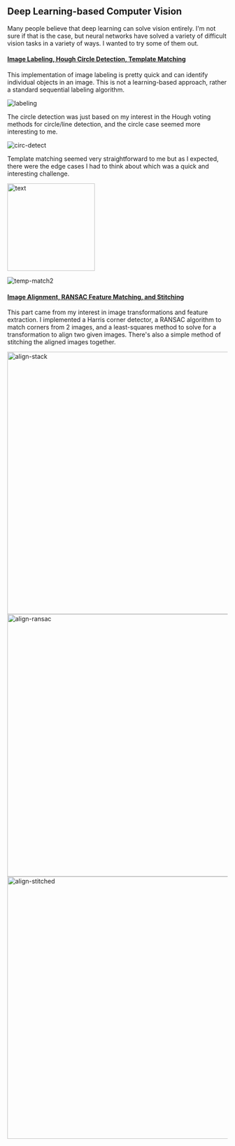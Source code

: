 ## Deep Learning-based Computer Vision

Many people believe that deep learning can solve vision entirely. I'm not sure if that is the case, but neural networks have solved a variety of difficult vision tasks in a variety of ways. I wanted to try some of them out.

#### [Image Labeling, Hough Circle Detection, Template Matching](./label-circ-match)

This implementation of image labeling is pretty quick and can identify individual objects in an image. This is not a learning-based approach, rather a standard sequential labeling algorithm.

![labeling](./label-circ-match/output/coins_labeled.png)

The circle detection was just based on my interest in the Hough voting methods for circle/line detection, and the circle case seemed more interesting to me.

![circ-detect](./label-circ-match/output/coins_circles.png)

Template matching seemed very straightforward to me but as I expected, there were the edge cases I had to think about which was a quick and interesting challenge.

<img src="./label-circ-match/output/text.png" alt="text" width="200"/>

![temp-match2](./label-circ-match/output/king.png)

#### [Image Alignment, RANSAC Feature Matching, and Stitching](./im-alignment)

This part came from my interest in image transformations and feature extraction. I implemented a Harris corner detector, a RANSAC algorithm to match corners from 2 images, and a least-squares method to solve for a transformation to align two given images. There's also a simple method of stitching the aligned images together.

<img src="./im-alignment/output/leuven_stacked.png" alt="align-stack" width="600"/>

<img src="./im-alignment/output/leuven_RANSACstacked.png" alt="align-ransac" width="600"/>

<img src="./im-alignment/output/leuven_stitched.png" alt="align-stitched" width="600"/>
